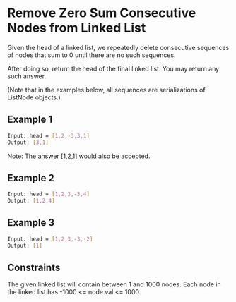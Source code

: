 # Remove Zero Sum Consecutive Nodes from Linked List

Given the head of a linked list, we repeatedly delete consecutive sequences of nodes that sum to 0 until there are no such sequences.

After doing so, return the head of the final linked list.  You may return any such answer.

(Note that in the examples below, all sequences are serializations of ListNode objects.)

## Example 1

```bash
Input: head = [1,2,-3,3,1]
Output: [3,1]
```

Note: The answer [1,2,1] would also be accepted.

## Example 2

```bash
Input: head = [1,2,3,-3,4]
Output: [1,2,4]
```

## Example 3

```bash
Input: head = [1,2,3,-3,-2]
Output: [1]
```

## Constraints

The given linked list will contain between 1 and 1000 nodes.
Each node in the linked list has -1000 <= node.val <= 1000.
